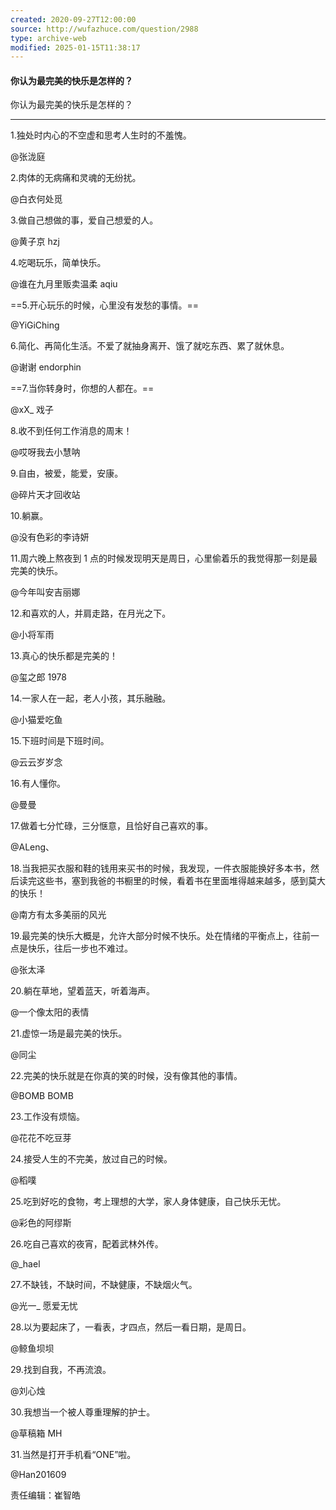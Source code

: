 ```yaml
---
created: 2020-09-27T12:00:00
source: http://wufazhuce.com/question/2988
type: archive-web
modified: 2025-01-15T11:38:17
---
```


#### 你认为最完美的快乐是怎样的？

  你认为最完美的快乐是怎样的？

  ___

1.独处时内心的不空虚和思考人生时的不羞愧。

@张泷庭

2.肉体的无病痛和灵魂的无纷扰。

@白衣何处觅

3.做自己想做的事，爱自己想爱的人。

@黄子京 hzj

4.吃喝玩乐，简单快乐。

@谁在九月里贩卖温柔 aqiu

==5.开心玩乐的时候，心里没有发愁的事情。==

@YiGiChing

6.简化、再简化生活。不爱了就抽身离开、饿了就吃东西、累了就休息。

@谢谢 endorphin

==7.当你转身时，你想的人都在。==

@xX\_ 戏子

8.收不到任何工作消息的周末！

@哎呀我去小慧呐

9.自由，被爱，能爱，安康。

@碎片天才回收站

10.躺赢。

@没有色彩的李诗妍

11.周六晚上熬夜到 1 点的时候发现明天是周日，心里偷着乐的我觉得那一刻是最完美的快乐。

@今年叫安吉丽娜

12.和喜欢的人，并肩走路，在月光之下。

@小将军雨

13.真心的快乐都是完美的！

@玺之郎 1978

14.一家人在一起，老人小孩，其乐融融。

@小猫爱吃鱼

15.下班时间是下班时间。

@云云岁岁念

16.有人懂你。

@曼曼

17.做着七分忙碌，三分惬意，且恰好自己喜欢的事。

@ALeng、

18.当我把买衣服和鞋的钱用来买书的时候，我发现，一件衣服能换好多本书，然后读完这些书，塞到我爸的书橱里的时候，看着书在里面堆得越来越多，感到莫大的快乐！

@南方有太多美丽的风光

19.最完美的快乐大概是，允许大部分时候不快乐。处在情绪的平衡点上，往前一点是快乐，往后一步也不难过。

@张太泽

20.躺在草地，望着蓝天，听着海声。

@一个像太阳的表情

21.虚惊一场是最完美的快乐。

@同尘

22.完美的快乐就是在你真的笑的时候，没有像其他的事情。

@BOMB BOMB

23.工作没有烦恼。

@花花不吃豆芽

24.接受人生的不完美，放过自己的时候。

@稻噗

25.吃到好吃的食物，考上理想的大学，家人身体健康，自己快乐无忧。

@彩色的阿缪斯

26.吃自己喜欢的夜宵，配着武林外传。

@\_hael

27.不缺钱，不缺时间，不缺健康，不缺烟火气。

@光一\_ 愿爱无忧

28.以为要起床了，一看表，才四点，然后一看日期，是周日。

@鲸鱼坝坝

29.找到自我，不再流浪。

@刘心烛

30.我想当一个被人尊重理解的护士。

@草稿箱 MH

31.当然是打开手机看“ONE”啦。

@Han201609

责任编辑：崔智皓
